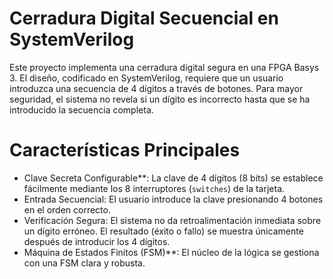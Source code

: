 # Cerradura Digital Secuencial en SystemVerilog

Este proyecto implementa una cerradura digital segura en una FPGA Basys 3. El diseño, codificado en SystemVerilog, requiere que un usuario introduzca una secuencia de 4 dígitos a través de botones. Para mayor seguridad, el sistema no revela si un dígito es incorrecto hasta que se ha introducido la secuencia completa.

# Características Principales

-   Clave Secreta Configurable**: La clave de 4 dígitos (8 bits) se establece fácilmente mediante los 8 interruptores (`switches`) de la tarjeta.
-   Entrada Secuencial: El usuario introduce la clave presionando 4 botones en el orden correcto.
-   Verificación Segura: El sistema no da retroalimentación inmediata sobre un dígito erróneo. El resultado (éxito o fallo) se muestra únicamente después de introducir los 4 dígitos.
-   Máquina de Estados Finitos (FSM)**: El núcleo de la lógica se gestiona con una FSM clara y robusta.
  
